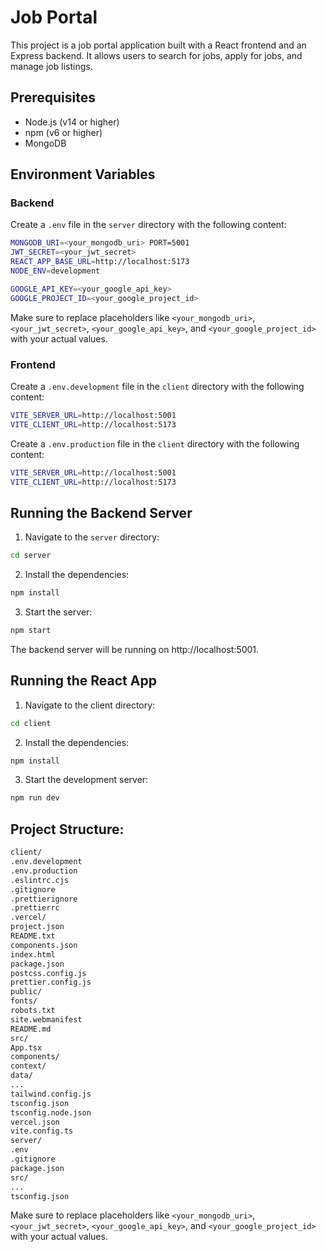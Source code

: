 # Job Portal

This project is a job portal application built with a React frontend and an Express backend. It allows users to search for jobs, apply for jobs, and manage job listings.

## Prerequisites

- Node.js (v14 or higher)
- npm (v6 or higher)
- MongoDB

## Environment Variables

### Backend

Create a `.env` file in the `server` directory with the following content:

```sh
MONGODB_URI=<your_mongodb_uri> PORT=5001
JWT_SECRET=<your_jwt_secret>
REACT_APP_BASE_URL=http://localhost:5173
NODE_ENV=development

GOOGLE_API_KEY=<your_google_api_key>
GOOGLE_PROJECT_ID=<your_google_project_id>
```

Make sure to replace placeholders like `<your_mongodb_uri>`, `<your_jwt_secret>`, `<your_google_api_key>`, and `<your_google_project_id>` with your actual values.

### Frontend

Create a `.env.development` file in the `client` directory with the following content:

```sh
VITE_SERVER_URL=http://localhost:5001
VITE_CLIENT_URL=http://localhost:5173
```

Create a `.env.production` file in the `client` directory with the following content:

```sh
VITE_SERVER_URL=http://localhost:5001
VITE_CLIENT_URL=http://localhost:5173
```

## Running the Backend Server

1. Navigate to the `server` directory:

```sh
cd server
```

2. Install the dependencies:

```sh
npm install
```

3. Start the server:

```sh
npm start
```

The backend server will be running on http://localhost:5001.

## Running the React App

1. Navigate to the client directory:

```sh
cd client
```

2. Install the dependencies:

```sh
npm install
```

3. Start the development server:

```sh
npm run dev
```

## Project Structure:

```markdown
client/
.env.development
.env.production
.eslintrc.cjs
.gitignore
.prettierignore
.prettierrc
.vercel/
project.json
README.txt
components.json
index.html
package.json
postcss.config.js
prettier.config.js
public/
fonts/
robots.txt
site.webmanifest
README.md
src/
App.tsx
components/
context/
data/
...
tailwind.config.js
tsconfig.json
tsconfig.node.json
vercel.json
vite.config.ts
server/
.env
.gitignore
package.json
src/
...
tsconfig.json
```

Make sure to replace placeholders like `<your_mongodb_uri>`, `<your_jwt_secret>`, `<your_google_api_key>`, and `<your_google_project_id>` with your actual values.
